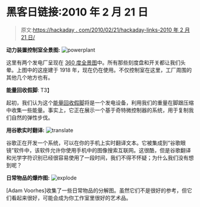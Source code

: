 # 黑客日链接:2010 年 2 月 21 日

> 原文:[https://hackaday . com/2010/02/21/hackaday-links-2010 年 2 月 21 日/](https://hackaday.com/2010/02/21/hackaday-links-february-21-2010/)

**动力装置控制室全景图:**
![](../Images/199be66b7c665e00bacd24d50164785d.png "powerplant")

这里有两个发电厂呈现在 [360 度全景图](http://www.360cities.net/image/hydroelectric-power-plant-mirejovice-control-room-gigapixel)中。所有那些刻度盘和开关都让我们头晕。上图中的这座建于 1918 年，现在仍在使用。不仅控制室在这里，工厂周围的其他几个地方也有。

**能量回收假脚**:
T3】

起初，我们认为这个[能量回收假脚](http://www.boingboing.net/2010/02/17/energy-recycling-art.html?utm_source=feedburner&utm_medium=feed&utm_campaign=Feed:+boingboing/iBag+(Boing+Boing))将是一个发电设备，利用我们的重量在脚跟压缩中收集一些能量。事实上，它正在展示一个基于奇特微控制器的系统，用于复制我们自然的弹性步伐。

**用谷歌实时翻译:**
![](../Images/18fb105b279ecaf7cc8e7e113e74f2c0.png "translate")

谷歌正在开发一个系统，可以在你的手机上实时翻译文本。它被集成到“谷歌眼镜”软件中，该软件允许你使用手机中的图像搜索互联网。这很酷，但是谷歌翻译和光学字符识别已经很容易使用了一段时间，我们不得不怀疑；为什么我们没有想到呢？

**日常物品的爆炸图:**
![](../Images/b8bcfa387562400794c0bac69bb57071.png "explode")

[Adam Voorhes]收集了一些日常物品的分解图。虽然它们不是很好的参考，但它们看起来很好，可能会成为你工作室里很好的艺术品。